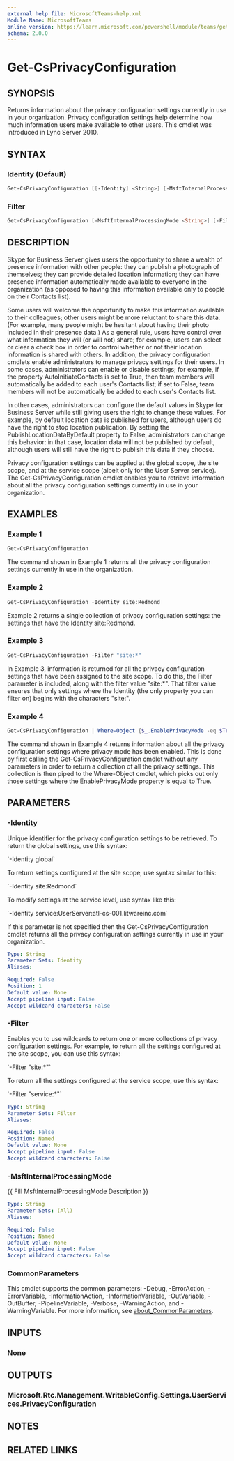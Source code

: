 ```yaml
---
external help file: MicrosoftTeams-help.xml
Module Name: MicrosoftTeams
online version: https://learn.microsoft.com/powershell/module/teams/get-csprivacyconfiguration
schema: 2.0.0
---
```


# Get-CsPrivacyConfiguration

## SYNOPSIS

Returns information about the privacy configuration settings currently in use in your organization.
Privacy configuration settings help determine how much information users make available to other users.
This cmdlet was introduced in Lync Server 2010.

## SYNTAX

### Identity (Default)

```powershell
Get-CsPrivacyConfiguration [[-Identity] <String>] [-MsftInternalProcessingMode <String>] [<CommonParameters>]
```

### Filter

```powershell
Get-CsPrivacyConfiguration [-MsftInternalProcessingMode <String>] [-Filter <String>] [<CommonParameters>]
```

## DESCRIPTION

Skype for Business Server gives users the opportunity to share a wealth of presence information with other people: they can publish a photograph of themselves; they can provide detailed location information; they can have presence information automatically made available to everyone in the organization (as opposed to having this information available only to people on their Contacts list).

Some users will welcome the opportunity to make this information available to their colleagues; other users might be more reluctant to share this data.
(For example, many people might be hesitant about having their photo included in their presence data.) As a general rule, users have control over what information they will (or will not) share; for example, users can select or clear a check box in order to control whether or not their location information is shared with others.
In addition, the privacy configuration cmdlets enable administrators to manage privacy settings for their users.
In some cases, administrators can enable or disable settings; for example, if the property AutoInitiateContacts is set to True, then team members will automatically be added to each user's Contacts list; if set to False, team members will not be automatically be added to each user's Contacts list.

In other cases, administrators can configure the default values in Skype for Business Server while still giving users the right to change these values.
For example, by default location data is published for users, although users do have the right to stop location publication.
By setting the PublishLocationDataByDefault property to False, administrators can change this behavior: in that case, location data will not be published by default, although users will still have the right to publish this data if they choose.

Privacy configuration settings can be applied at the global scope, the site scope, and at the service scope (albeit only for the User Server service).
The Get-CsPrivacyConfiguration cmdlet enables you to retrieve information about all the privacy configuration settings currently in use in your organization.

## EXAMPLES

### Example 1

```powershell
Get-CsPrivacyConfiguration
```

The command shown in Example 1 returns all the privacy configuration settings currently in use in the organization.

### Example 2

```powershell
Get-CsPrivacyConfiguration -Identity site:Redmond
```

Example 2 returns a single collection of privacy configuration settings: the settings that have the Identity site:Redmond.

### Example 3

```powershell
Get-CsPrivacyConfiguration -Filter "site:*"
```

In Example 3, information is returned for all the privacy configuration settings that have been assigned to the site scope.
To do this, the Filter parameter is included, along with the filter value "site:*".
That filter value ensures that only settings where the Identity (the only property you can filter on) begins with the characters "site:".

### Example 4

```powershell
Get-CsPrivacyConfiguration | Where-Object {$_.EnablePrivacyMode -eq $True}
```

The command shown in Example 4 returns information about all the privacy configuration settings where privacy mode has been enabled.
This is done by first calling the Get-CsPrivacyConfiguration cmdlet without any parameters in order to return a collection of all the privacy settings.
This collection is then piped to the Where-Object cmdlet, which picks out only those settings where the EnablePrivacyMode property is equal to True.

## PARAMETERS

### -Identity

Unique identifier for the privacy configuration settings to be retrieved.
To return the global settings, use this syntax:

\`-Identity global\`

To return settings configured at the site scope, use syntax similar to this:

\`-Identity site:Redmond\`

To modify settings at the service level, use syntax like this:

\`-Identity service:UserServer:atl-cs-001.litwareinc.com\`

If this parameter is not specified then the Get-CsPrivacyConfiguration cmdlet returns all the privacy configuration settings currently in use in your organization.

```yaml
Type: String
Parameter Sets: Identity
Aliases:

Required: False
Position: 1
Default value: None
Accept pipeline input: False
Accept wildcard characters: False
```

### -Filter

Enables you to use wildcards to return one or more collections of privacy configuration settings.
For example, to return all the settings configured at the site scope, you can use this syntax:

\`-Filter "site:*"\`

To return all the settings configured at the service scope, use this syntax:

\`-Filter "service:*"\`

```yaml
Type: String
Parameter Sets: Filter
Aliases:

Required: False
Position: Named
Default value: None
Accept pipeline input: False
Accept wildcard characters: False
```

### -MsftInternalProcessingMode

{{ Fill MsftInternalProcessingMode Description }}

```yaml
Type: String
Parameter Sets: (All)
Aliases:

Required: False
Position: Named
Default value: None
Accept pipeline input: False
Accept wildcard characters: False
```

### CommonParameters

This cmdlet supports the common parameters: -Debug, -ErrorAction, -ErrorVariable, -InformationAction, -InformationVariable, -OutVariable, -OutBuffer, -PipelineVariable, -Verbose, -WarningAction, and -WarningVariable. For more information, see [about_CommonParameters](http://go.microsoft.com/fwlink/?LinkID=113216).

## INPUTS

### None

## OUTPUTS

### Microsoft.Rtc.Management.WritableConfig.Settings.UserServices.PrivacyConfiguration

## NOTES

## RELATED LINKS

